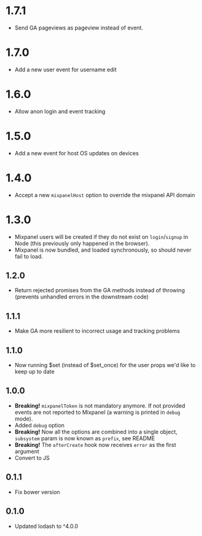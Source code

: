 # 1.7.1

* Send GA pageviews as pageview instead of event.

# 1.7.0

* Add a new user event for username edit

# 1.6.0

* Allow anon login and event tracking

# 1.5.0

* Add a new event for host OS updates on devices

# 1.4.0

* Accept a new `mixpanelHost` option to override the mixpanel API domain

# 1.3.0

* Mixpanel users will be created if they do not exist on `login`/`signup` in Node (this previously only happened in the browser).
* Mixpanel is now bundled, and loaded synchronously, so should never fail to load.

## 1.2.0

* Return rejected promises from the GA methods instead of throwing (prevents unhandled errors in the downstream code)

## 1.1.1

* Make GA more resilient to incorrect usage and tracking problems

## 1.1.0

* Now running $set (instead of $set_once) for the user props we'd like to keep up to date

## 1.0.0

* **Breaking!** `mixpanelToken` is not mandatory anymore. If not provided events are not reported to Mixpanel (a warning is printed in `debug` mode).
* Added `debug` option
* **Breaking!** Now all the options are combined into a single object, `subsystem` param is now known as `prefix`, see README
* **Breaking!** The `afterCreate` hook now receives `error` as the first argument
* Convert to JS

## 0.1.1

* Fix bower version

## 0.1.0

* Updated lodash to ^4.0.0
